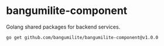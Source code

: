# bangumilite-component

Golang shared packages for backend services.

```sh
go get github.com/bangumilite/bangumilite-component@v1.0.0
```